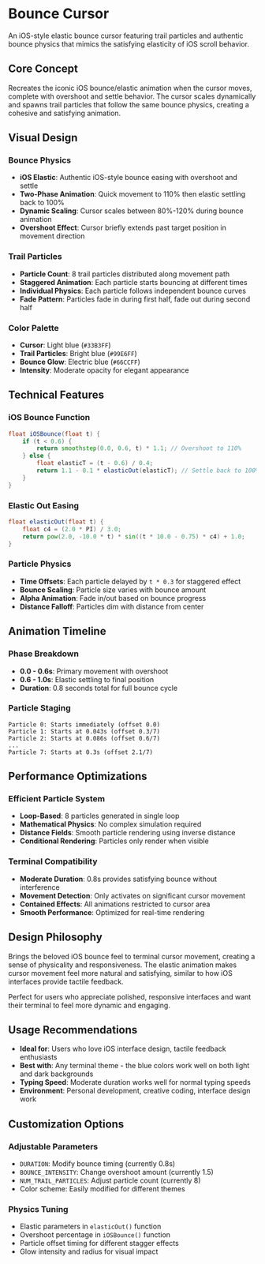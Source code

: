 # Bounce Cursor

An iOS-style elastic bounce cursor featuring trail particles and authentic bounce physics that mimics the satisfying elasticity of iOS scroll behavior.

## Core Concept

Recreates the iconic iOS bounce/elastic animation when the cursor moves, complete with overshoot and settle behavior. The cursor scales dynamically and spawns trail particles that follow the same bounce physics, creating a cohesive and satisfying animation.

## Visual Design

### Bounce Physics
- **iOS Elastic**: Authentic iOS-style bounce easing with overshoot and settle
- **Two-Phase Animation**: Quick movement to 110% then elastic settling back to 100%
- **Dynamic Scaling**: Cursor scales between 80%-120% during bounce animation
- **Overshoot Effect**: Cursor briefly extends past target position in movement direction

### Trail Particles
- **Particle Count**: 8 trail particles distributed along movement path
- **Staggered Animation**: Each particle starts bouncing at different times
- **Individual Physics**: Each particle follows independent bounce curves
- **Fade Pattern**: Particles fade in during first half, fade out during second half

### Color Palette
- **Cursor**: Light blue (`#33B3FF`)
- **Trail Particles**: Bright blue (`#99E6FF`)
- **Bounce Glow**: Electric blue (`#66CCFF`)
- **Intensity**: Moderate opacity for elegant appearance

## Technical Features

### iOS Bounce Function
```glsl
float iOSBounce(float t) {
    if (t < 0.6) {
        return smoothstep(0.0, 0.6, t) * 1.1; // Overshoot to 110%
    } else {
        float elasticT = (t - 0.6) / 0.4;
        return 1.1 - 0.1 * elasticOut(elasticT); // Settle back to 100%
    }
}
```

### Elastic Out Easing
```glsl
float elasticOut(float t) {
    float c4 = (2.0 * PI) / 3.0;
    return pow(2.0, -10.0 * t) * sin((t * 10.0 - 0.75) * c4) + 1.0;
}
```

### Particle Physics
- **Time Offsets**: Each particle delayed by `t * 0.3` for staggered effect
- **Bounce Scaling**: Particle size varies with bounce amount
- **Alpha Animation**: Fade in/out based on bounce progress
- **Distance Falloff**: Particles dim with distance from center

## Animation Timeline

### Phase Breakdown
- **0.0 - 0.6s**: Primary movement with overshoot
- **0.6 - 1.0s**: Elastic settling to final position
- **Duration**: 0.8 seconds total for full bounce cycle

### Particle Staging
```
Particle 0: Starts immediately (offset 0.0)
Particle 1: Starts at 0.043s (offset 0.3/7)
Particle 2: Starts at 0.086s (offset 0.6/7)
...
Particle 7: Starts at 0.3s (offset 2.1/7)
```

## Performance Optimizations

### Efficient Particle System
- **Loop-Based**: 8 particles generated in single loop
- **Mathematical Physics**: No complex simulation required
- **Distance Fields**: Smooth particle rendering using inverse distance
- **Conditional Rendering**: Particles only render when visible

### Terminal Compatibility
- **Moderate Duration**: 0.8s provides satisfying bounce without interference
- **Movement Detection**: Only activates on significant cursor movement
- **Contained Effects**: All animations restricted to cursor area
- **Smooth Performance**: Optimized for real-time rendering

## Design Philosophy

Brings the beloved iOS bounce feel to terminal cursor movement, creating a sense of physicality and responsiveness. The elastic animation makes cursor movement feel more natural and satisfying, similar to how iOS interfaces provide tactile feedback.

Perfect for users who appreciate polished, responsive interfaces and want their terminal to feel more dynamic and engaging.

## Usage Recommendations

- **Ideal for**: Users who love iOS interface design, tactile feedback enthusiasts
- **Best with**: Any terminal theme - the blue colors work well on both light and dark backgrounds
- **Typing Speed**: Moderate duration works well for normal typing speeds
- **Environment**: Personal development, creative coding, interface design work

## Customization Options

### Adjustable Parameters
- `DURATION`: Modify bounce timing (currently 0.8s)
- `BOUNCE_INTENSITY`: Change overshoot amount (currently 1.5)
- `NUM_TRAIL_PARTICLES`: Adjust particle count (currently 8)
- Color scheme: Easily modified for different themes

### Physics Tuning
- Elastic parameters in `elasticOut()` function
- Overshoot percentage in `iOSBounce()` function
- Particle offset timing for different stagger effects
- Glow intensity and radius for visual impact